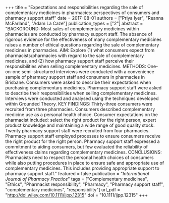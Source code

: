 +++
title = "Expectations and responsibilities regarding the sale of complementary medicines in pharmacies: perspectives of consumers and pharmacy support staff"
date = 2017-08-01
authors = ["Priya Iyer", "Reanna McFarland", "Adam La Caze"]
publication_types = ["2"]
abstract = "BACKGROUND: Most sales of complementary medicines within pharmacies are conducted by pharmacy support staff. The absence of rigorous evidence for the effectiveness of many complementary medicines raises a number of ethical questions regarding the sale of complementary medicines in pharmacies. AIM: Explore (1) what consumers expect from pharmacists/pharmacies with regard to the sale of complementary medicines, and (2) how pharmacy support staff perceive their responsibilities when selling complementary medicines. METHODS: One-on-one semi-structured interviews were conducted with a convenience sample of pharmacy support staff and consumers in pharmacies in Brisbane. Consumers were asked to describe their expectations when purchasing complementary medicines. Pharmacy support staff were asked to describe their responsibilities when selling complementary medicines. Interviews were conducted and analysed using the techniques developed within Grounded Theory. KEY FINDINGS: Thirty-three consumers were recruited from three pharmacies. Consumers described complementary medicine use as a personal health choice. Consumer expectations on the pharmacist included: select the right product for the right person, expert product knowledge and maintaining a wide range of good quality stock. Twenty pharmacy support staff were recruited from four pharmacies. Pharmacy support staff employed processes to ensure consumers receive the right product for the right person. Pharmacy support staff expressed a commitment to aiding consumers, but few evaluated the reliability of effectiveness claims regarding complementary medicines. CONCLUSIONS: Pharmacists need to respect the personal health choices of consumers while also putting procedures in place to ensure safe and appropriate use of complementary medicines. This includes providing appropriate support to pharmacy support staff."
featured = false
publication = "*International Journal of Pharmacy Practice*"
tags = ["Complementary medicines", "Ethics", "Pharmacist responsibility", "Pharmacy", "Pharmacy support staff", "complementary medicines", "responsibility"]
url_pdf = "http://doi.wiley.com/10.1111/ijpp.12315"
doi = "10.1111/ijpp.12315"
+++


